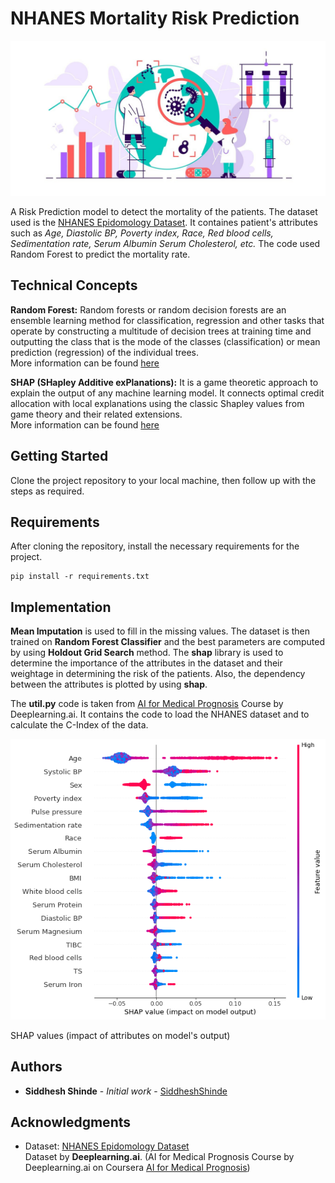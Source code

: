 # NHANES Mortality Risk Prediction

![alt text](https://github.com/siddhesh1598/NHANES_Mortality_Risk_Prediction/blob/master/thumbnail.jpg?raw=true)

A Risk Prediction model to detect the mortality of the patients. The dataset used is the [NHANES Epidomology Dataset](https://wwwn.cdc.gov/nchs/nhanes/nhefs/default.aspx/). It containes patient's attributes such as *Age,	Diastolic BP,	Poverty index,	Race,	Red blood cells,	Sedimentation rate,	Serum Albumin	Serum Cholesterol, etc.*  The code used Random Forest to predict the mortality rate. 

## Technical Concepts

**Random Forest:** Random forests or random decision forests are an ensemble learning method for classification, regression and other tasks that operate by constructing a multitude of decision trees at training time and outputting the class that is the mode of the classes (classification) or mean prediction (regression) of the individual trees. <br>
More information can be found [here](https://www.researchgate.net/profile/Andy_Liaw/publication/228451484_Classification_and_Regression_by_RandomForest/links/53fb24cc0cf20a45497047ab/Classification-and-Regression-by-RandomForest.pdf)

**SHAP (SHapley Additive exPlanations):** It is a game theoretic approach to explain the output of any machine learning model. It connects optimal credit allocation with local explanations using the classic Shapley values from game theory and their related extensions.  <br>
More information can be found [here](https://shap.readthedocs.io/en/latest/)

## Getting Started

Clone the project repository to your local machine, then follow up with the steps as required.

## Requirements

After cloning the repository, install the necessary requirements for the project.
```
pip install -r requirements.txt
```

## Implementation

**Mean Imputation** is used to fill in the missing values. The dataset is then trained on **Random Forest Classifier** and the best parameters are computed by using **Holdout Grid Search** method. The **shap** library is used to determine the importance of the attributes in the dataset and their weightage in determining the risk of the patients. Also, the dependency between the attributes is plotted by using **shap**.

The **util.py** code is taken from [AI for Medical Prognosis](https://www.coursera.org/learn/ai-for-medical-prognosis) Course by Deeplearning.ai. It contains the code to load the NHANES dataset and to calculate the C-Index of the data.

![alt text](https://github.com/siddhesh1598/NHANES_Mortality_Risk_Prediction/blob/master/SHAP_values.png?raw=true)

SHAP values (impact of attributes on model's output)


## Authors

* **Siddhesh Shinde** - *Initial work* - [SiddheshShinde](https://github.com/siddhesh1598)


## Acknowledgments

* Dataset: [NHANES Epidomology Dataset](https://wwwn.cdc.gov/nchs/nhanes/nhefs/default.aspx/) <br>
Dataset by **Deeplearning.ai**. (AI for Medical Prognosis Course by Deeplearning.ai on Coursera [AI for Medical Prognosis](https://www.coursera.org/learn/ai-for-medical-prognosis))
